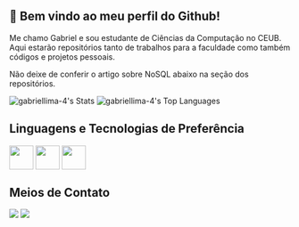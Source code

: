 ## 👋 Bem vindo ao meu perfil do Github!

Me chamo Gabriel e sou estudante de Ciências da Computação no CEUB.
<br>
Aqui estarão repositórios tanto de trabalhos para a faculdade como também códigos e projetos pessoais.
<br>

Não deixe de conferir o artigo sobre NoSQL abaixo na seção dos repositórios.

![gabriellima-4's Stats](https://github-readme-stats.vercel.app/api?username=gabriellima-4&theme=gotham&show_icons=true&hide_border=true&count_private=true)
![gabriellima-4's Top Languages](https://github-readme-stats.vercel.app/api/top-langs/?username=gabriellima-4&theme=gotham&show_icons=true&hide_border=true&layout=compact)

## Linguagens e Tecnologias de Preferência
<div>
  <img align="center" width=43 height=43 src="https://cdn.jsdelivr.net/gh/devicons/devicon@latest/icons/python/python-original.svg" />
  <img align="center" width=43 height=43 src="https://cdn.jsdelivr.net/gh/devicons/devicon@latest/icons/go/go-original-wordmark.svg" />
  <img align="center" width=43 height=43 src="https://cdn.jsdelivr.net/gh/devicons/devicon@latest/icons/react/react-original.svg" />

</div>

## Meios de Contato
<div>
  <a href="https://instagram.com/lima_0g" target="_blank"><img src="https://img.shields.io/badge/-Instagram-%23E4405F?style=for-the-badge&logo=instagram&logoColor=white" target="_blank"></a>
  <a href="https://www.linkedin.com/in/gabriel-lima-b39b78322/" target="_blank"> <img src="https://img.shields.io/badge/LinkedIn-0077B5?style=for-the-badge&logo=linkedin&logoColor=white"></a>
</div>
